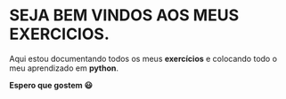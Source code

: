 # SEJA BEM VINDOS AOS MEUS EXERCICIOS.

Aqui estou documentando todos os meus **exercícios** e  colocando todo o meu aprendizado em **python**.

**Espero que gostem  😃**
